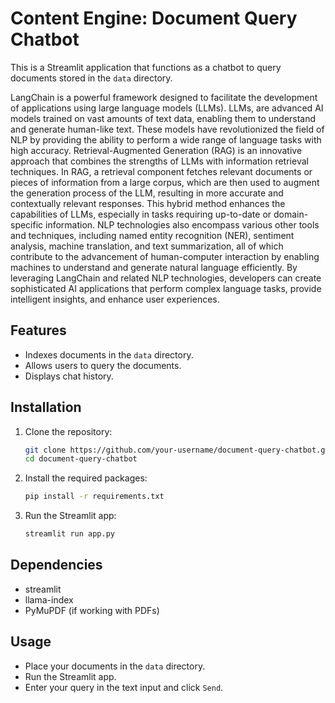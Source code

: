 # Content Engine: Document Query Chatbot 

This is a Streamlit application that functions as a chatbot to query documents stored in the `data` directory.

LangChain is a powerful framework designed to facilitate the development of applications using large language models (LLMs). LLMs, are advanced AI models trained on vast amounts of text data, enabling them to understand and generate human-like text. These models have revolutionized the field of NLP by providing the ability to perform a wide range of language tasks with high accuracy. Retrieval-Augmented Generation (RAG) is an innovative approach that combines the strengths of LLMs with information retrieval techniques. In RAG, a retrieval component fetches relevant documents or pieces of information from a large corpus, which are then used to augment the generation process of the LLM, resulting in more accurate and contextually relevant responses. This hybrid method enhances the capabilities of LLMs, especially in tasks requiring up-to-date or domain-specific information. NLP technologies also encompass various other tools and techniques, including named entity recognition (NER), sentiment analysis, machine translation, and text summarization, all of which contribute to the advancement of human-computer interaction by enabling machines to understand and generate natural language efficiently. By leveraging LangChain and related NLP technologies, developers can create sophisticated AI applications that perform complex language tasks, provide intelligent insights, and enhance user experiences.

## Features

- Indexes documents in the `data` directory.
- Allows users to query the documents.
- Displays chat history.

## Installation

1. Clone the repository:
    ```sh
    git clone https://github.com/your-username/document-query-chatbot.git
    cd document-query-chatbot
    ```

2. Install the required packages:
    ```sh
    pip install -r requirements.txt
    ```

3. Run the Streamlit app:
    ```sh
    streamlit run app.py
    ```

## Dependencies

- streamlit
- llama-index
- PyMuPDF (if working with PDFs)

## Usage

- Place your documents in the `data` directory.
- Run the Streamlit app.
- Enter your query in the text input and click `Send`.


